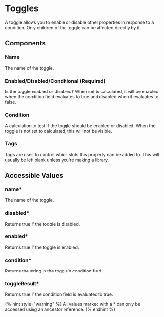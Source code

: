 # Toggles

A toggle allows you to enable or disable other properties in response to a condition. Only children of the toggle can be affected directly by it.

## Components

### Name

The name of the toggle.

### Enabled/Disabled/Conditional \(Required\)

Is the toggle enabled or disabled? When set to calculated, it will be enabled when the condition field evaluates to true and disabled when it evaluates to false.

### Condition

A calculation to test if the toggle should be enabled or disabled. When the toggle is not set to calculated, this will not be visible.

### Tags

Tags are used to control which slots this property can be added to. This will usually be left blank unless you're making a library.

## Accessible Values

### name\*

The name of the toggle.

### disabled\*

Returns true if the toggle is disabled.

### enabled\*

Returns true if the toggle is enabled.

### condition\*

Returns the string in the toggle's condition field.

### toggleResult\*

Returns true if the condition field is evaluated to true.

{% hint style="warning" %}
All values marked with a \* can only be accessed using an ancestor reference.
{% endhint %}
